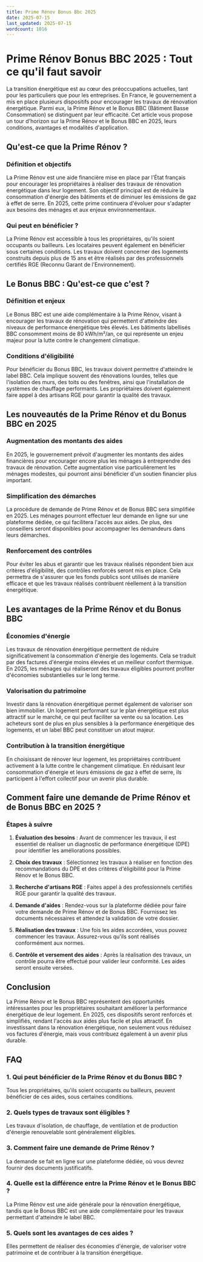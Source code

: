 ```yaml
---
title: Prime Rénov Bonus Bbc 2025
date: 2025-07-15
last_updated: 2025-07-15
wordcount: 1016
---
```


# Prime Rénov Bonus BBC 2025 : Tout ce qu'il faut savoir

La transition énergétique est au cœur des préoccupations actuelles, tant pour les particuliers que pour les entreprises. En France, le gouvernement a mis en place plusieurs dispositifs pour encourager les travaux de rénovation énergétique. Parmi eux, la Prime Rénov et le Bonus BBC (Bâtiment Basse Consommation) se distinguent par leur efficacité. Cet article vous propose un tour d'horizon sur la Prime Rénov et le Bonus BBC en 2025, leurs conditions, avantages et modalités d'application.

## Qu'est-ce que la Prime Rénov ?

### Définition et objectifs

La Prime Rénov est une aide financière mise en place par l'État français pour encourager les propriétaires à réaliser des travaux de rénovation énergétique dans leur logement. Son objectif principal est de réduire la consommation d'énergie des bâtiments et de diminuer les émissions de gaz à effet de serre. En 2025, cette prime continuera d'évoluer pour s'adapter aux besoins des ménages et aux enjeux environnementaux.

### Qui peut en bénéficier ?

La Prime Rénov est accessible à tous les propriétaires, qu'ils soient occupants ou bailleurs. Les locataires peuvent également en bénéficier sous certaines conditions. Les travaux doivent concerner des logements construits depuis plus de 15 ans et être réalisés par des professionnels certifiés RGE (Reconnu Garant de l’Environnement).

## Le Bonus BBC : Qu'est-ce que c'est ?

### Définition et enjeux

Le Bonus BBC est une aide complémentaire à la Prime Rénov, visant à encourager les travaux de rénovation qui permettent d'atteindre des niveaux de performance énergétique très élevés. Les bâtiments labellisés BBC consomment moins de 80 kWh/m²/an, ce qui représente un enjeu majeur pour la lutte contre le changement climatique.

### Conditions d'éligibilité

Pour bénéficier du Bonus BBC, les travaux doivent permettre d'atteindre le label BBC. Cela implique souvent des rénovations lourdes, telles que l'isolation des murs, des toits ou des fenêtres, ainsi que l'installation de systèmes de chauffage performants. Les propriétaires doivent également faire appel à des artisans RGE pour garantir la qualité des travaux.

## Les nouveautés de la Prime Rénov et du Bonus BBC en 2025

### Augmentation des montants des aides

En 2025, le gouvernement prévoit d'augmenter les montants des aides financières pour encourager encore plus les ménages à entreprendre des travaux de rénovation. Cette augmentation vise particulièrement les ménages modestes, qui pourront ainsi bénéficier d'un soutien financier plus important.

### Simplification des démarches

La procédure de demande de Prime Rénov et de Bonus BBC sera simplifiée en 2025. Les ménages pourront effectuer leur demande en ligne sur une plateforme dédiée, ce qui facilitera l'accès aux aides. De plus, des conseillers seront disponibles pour accompagner les demandeurs dans leurs démarches.

### Renforcement des contrôles

Pour éviter les abus et garantir que les travaux réalisés répondent bien aux critères d'éligibilité, des contrôles renforcés seront mis en place. Cela permettra de s'assurer que les fonds publics sont utilisés de manière efficace et que les travaux réalisés contribuent réellement à la transition énergétique.

## Les avantages de la Prime Rénov et du Bonus BBC

### Économies d'énergie

Les travaux de rénovation énergétique permettent de réduire significativement la consommation d'énergie des logements. Cela se traduit par des factures d'énergie moins élevées et un meilleur confort thermique. En 2025, les ménages qui réaliseront des travaux éligibles pourront profiter d'économies substantielles sur le long terme.

### Valorisation du patrimoine

Investir dans la rénovation énergétique permet également de valoriser son bien immobilier. Un logement performant sur le plan énergétique est plus attractif sur le marché, ce qui peut faciliter sa vente ou sa location. Les acheteurs sont de plus en plus sensibles à la performance énergétique des logements, et un label BBC peut constituer un atout majeur.

### Contribution à la transition énergétique

En choisissant de rénover leur logement, les propriétaires contribuent activement à la lutte contre le changement climatique. En réduisant leur consommation d'énergie et leurs émissions de gaz à effet de serre, ils participent à l'effort collectif pour un avenir plus durable.

## Comment faire une demande de Prime Rénov et de Bonus BBC en 2025 ?

### Étapes à suivre

1. **Évaluation des besoins** : Avant de commencer les travaux, il est essentiel de réaliser un diagnostic de performance énergétique (DPE) pour identifier les améliorations possibles.
   
2. **Choix des travaux** : Sélectionnez les travaux à réaliser en fonction des recommandations du DPE et des critères d'éligibilité pour la Prime Rénov et le Bonus BBC.

3. **Recherche d'artisans RGE** : Faites appel à des professionnels certifiés RGE pour garantir la qualité des travaux.

4. **Demande d'aides** : Rendez-vous sur la plateforme dédiée pour faire votre demande de Prime Rénov et de Bonus BBC. Fournissez les documents nécessaires et attendez la validation de votre dossier.

5. **Réalisation des travaux** : Une fois les aides accordées, vous pouvez commencer les travaux. Assurez-vous qu'ils sont réalisés conformément aux normes.

6. **Contrôle et versement des aides** : Après la réalisation des travaux, un contrôle pourra être effectué pour valider leur conformité. Les aides seront ensuite versées.

## Conclusion

La Prime Rénov et le Bonus BBC représentent des opportunités intéressantes pour les propriétaires souhaitant améliorer la performance énergétique de leur logement. En 2025, ces dispositifs seront renforcés et simplifiés, rendant l'accès aux aides plus facile et plus attractif. En investissant dans la rénovation énergétique, non seulement vous réduisez vos factures d'énergie, mais vous contribuez également à un avenir plus durable.

## FAQ

### 1. Qui peut bénéficier de la Prime Rénov et du Bonus BBC ?

Tous les propriétaires, qu'ils soient occupants ou bailleurs, peuvent bénéficier de ces aides, sous certaines conditions.

### 2. Quels types de travaux sont éligibles ?

Les travaux d'isolation, de chauffage, de ventilation et de production d'énergie renouvelable sont généralement éligibles.

### 3. Comment faire une demande de Prime Rénov ?

La demande se fait en ligne sur une plateforme dédiée, où vous devrez fournir des documents justificatifs.

### 4. Quelle est la différence entre la Prime Rénov et le Bonus BBC ?

La Prime Rénov est une aide générale pour la rénovation énergétique, tandis que le Bonus BBC est une aide complémentaire pour les travaux permettant d'atteindre le label BBC.

### 5. Quels sont les avantages de ces aides ?

Elles permettent de réaliser des économies d'énergie, de valoriser votre patrimoine et de contribuer à la transition énergétique.